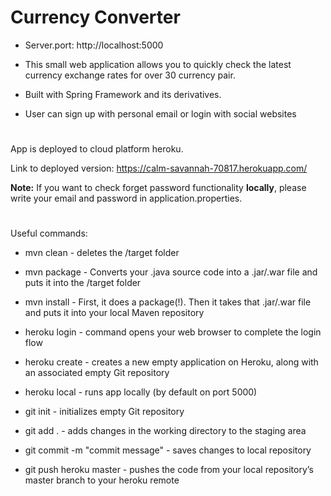 # Currency Converter
- Server.port: http://localhost:5000
- This small web application allows you to quickly check the latest currency exchange rates for over 30 currency pair.
- Built with Spring Framework and its derivatives.

- User can sign up with personal email or login with social websites
#
 App is deployed to cloud platform heroku.

 Link to deployed version: https://calm-savannah-70817.herokuapp.com/
 
 **Note:**
 If you want to check forget password functionality **locally**, please write your email and password in application.properties.
 #
 Useful commands:
 - mvn clean - deletes the /target folder
 
 - mvn package - Converts your .java source code into a .jar/.war file and puts it into the /target folder
 
 - mvn install - First, it does a package(!). Then it takes that .jar/.war file and puts it into your local Maven repository
 
 - heroku login - command opens your web browser to complete the login flow
 
 - heroku create - creates a new empty application on Heroku, along with an associated empty Git repository
 
-  heroku local - runs app locally (by default on port 5000)
 
-  git init - initializes empty Git repository
 
-  git add . - adds changes in the working directory to the staging area
 
 - git commit -m "commit message" - saves changes to local repository
 
-  git push heroku master - pushes the code from your local repository’s master branch to your heroku remote
 

